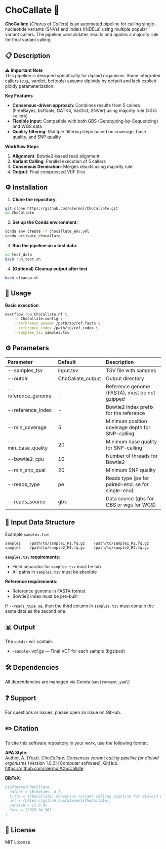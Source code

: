 # ChoCallate 🍫

**ChoCallate** (*Chor*us of *Call*ers) is an automated pipeline for calling single-nucleotide variants (SNVs) and indels (INDELs) using multiple popular variant callers. The pipeline consolidates results and applies a majority rule for final variant calling.

## 📋 Description

⚠️ **Important Note**  
This pipeline is designed specifically for diploid organisms. Some integrated callers (e.g., vardict, bcftools) assume diploidy by default and lack explicit ploidy parameterization.

**Key Features**
- **Consensus-driven approach**: Combines results from 5 callers (FreeBayes, bcftools, GATK4, VarDict, SNVer) using majority rule (≥3/5 callers)
- **Flexible input**: Compatible with both GBS (Genotyping-by-Sequencing) and WGS data
- **Quality filtering**: Multiple filtering steps based on coverage, base quality, and SNP quality

**Workflow Steps**
1. **Alignment**: Bowtie2-based read alignment
2. **Variant Calling**: Parallel execution of 5 callers
3. **Consensus Generation**: Merges results using majority rule
4. **Output**: Final compressed VCF files


## ⚙️ Installation

1. **Clone the repository**:
```bash
git clone https://github.com/alermol/ChoCallate.git
cd ChoCallate
```
2. **Set up the Conda environment**:
```bash
conda env create -f chocallate_env.yml
conda activate chocallate
```
3. **Run the pipeline on a test data**:
```bash
cd test_data
bash run_test.sh
```
4. **(Optional) Cleanup output after test**
```bash
bash cleanup.sh
```

## 🚀 Usage
**Basic execution**:
```bash
nextflow run ChoCallate.nf \
    -c ChoCallate.config \
    --reference_genome /path/to/ref.fasta \
    --reference_index /path/to/ref_index \
    --samples_tsv samples.tsv
```

## ⚙️ Parameters
| Parameter | Default | Description |
| :-------- | :------- | :---------- |
|--samples_tsv	|input.tsv|	TSV file with samples|
|--outdir	|ChoCallate_output|	Output directory|
|--reference_genome	|-|	Reference genome (FASTA), must be not gzipped|
|--reference_index	|-	|Bowtie2 index prefix for the reference|
|--min_coverage|	5|	Minimum position coverage depth for SNP-calling|
|--min_base_quality	|20	|Minimum base quality for SNP-calling|
|--bowtie2_cpu	|10	|Number of threads for Bowtie2|
|--min_snp_qual	|20	|Minimum SNP quality|
|--reads_type	|pe	|Reads type (pe for paired-end, se for single-end)|
|--reads_source	|gbs|	Data source (gbs for GBS or wgs for WGS)|


## 📂 Input Data Structure
Example `samples.tsv`:    
```text
sample1    /path/to/sample1_R1.fq.gz    /path/to/sample1_R2.fq.gz
sample2    /path/to/sample2_R1.fq.gz    /path/to/sample2_R2.fq.gz
````

**`samples.tsv` requirements**:
- Field separator for `samples.tsv` must be tab
- All paths in `samples.tsv` must be absolute

**Reference requirements**:
- Reference genome in FASTA format
- Bowtie2 index must be pre-built

If `--reads_type se`, then the third column in `samples.tsv` must contain the same data as the second one.


## 📊 Output
The `outdir` will contain:
- `<sample>`.vcf.gz — Final VCF for each sample (bgziped)


## 🛠️ Dependencies
All dependencies are managed via Conda (`environment.yaml`)


## ❓ Support
For questions or issues, please open an issue on GitHub.


## ✏️ Citation

To cite this software repository in your work, use the following format:

**APA Style**:  
Author, A. (Year). *ChoCallate: Consensus variant calling pipeline for diploid organisms* (Version 1.0.0) \[Computer software\]. GitHub. https://github.com/alermol/ChoCallate

**BibTeX**:  
```bibtex
@software{ChoCallate,
  author = {Ermolaev, A.},
  title = {ChoCallate: Consensus variant calling pipeline for diploid organisms},
  url = {https://github.com/alermol/ChoCallate},
  version = {1.0.0},
  date = {2025-04-30}
}
```

## 📜 License
MIT License